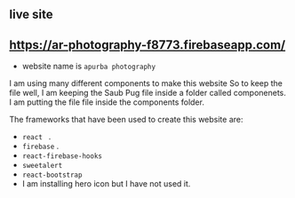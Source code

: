 ## live site 
## https://ar-photography-f8773.firebaseapp.com/

- website name is `apurba photography`
 
I am using many different components to make this website
So to keep the file well, I am keeping the Saub Pug file inside a folder called componenets.
I am putting the file file inside the components folder.



The frameworks that have been used to create this website are:

 - `react ` .  
 - `firebase` . 
 - `react-firebase-hooks`
 - `sweetalert` 
 - `react-bootstrap` 
 - I am installing hero icon but I have not used it.